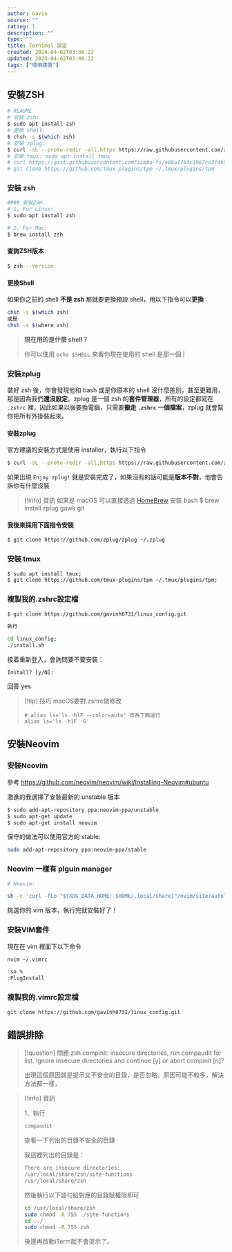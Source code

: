 ```yaml
---
author: Gavin
source: ""
rating: 1
description: ""
type: ""
title: Ternimal 設定
created: 2024-04-02T03:06:22
updated: 2024-04-02T03:06:22
tags: ["環境建置"]
---
```


## 安裝ZSH

```bash
# README
# 安裝 zsh: 
$ sudo apt install zsh
# 更換 shell: 
$ chsh -s $(which zsh)
# 安裝 zplug: 
$ curl -sL --proto-redir -all,https https://raw.githubusercontent.com/zplug/installer/master/installer.zsh | zsh
# 安裝 tmux: sudo apt install tmux
# curl https://gist.githubusercontent.com/simba-fs/e06a1763c1967ce3f4b5ef643db5e0b3/raw/2f28c62d01f419a390bfc0e66a974985bacdefa5/.tmux.conf > ~/.tmux.conf
# git clone https://github.com/tmux-plugins/tpm ~/.tmux/plugins/tpm
```

### 安裝 zsh
```bash
#### 安裝ZSH
# 1. For Linux: 
$ sudo apt install zsh

# 2. For Mac: 
$ brew install zsh
```

#### 查詢ZSH版本
```bash
$ zsh --version
```

#### 更換Shell
如果你之前的 shell **不是 zsh** 那就要更換預設 shell，用以下指令可以**更換**

```bash
chsh -s $(which zsh)
或是 
chsh -s $(where zsh)
```

> **現在用的是什麼 shell？**
>
> 你可以使用 `echo $SHELL` 來看你現在使用的 shell 是那一個 |

### 安裝zplug

裝好 zsh 後，你會發現他和 bash 或是你原本的 shell 沒什麼差別，甚至更難用，那是因為我們**還沒設定**。zplug 是一個 zsh 的**套件管理器**，所有的設定都寫在 `.zshrc` 裡，因此如果以後要換電腦，只需要**搬走 `.zshrc` 一個檔案**，zplug 就會幫你把所有外掛裝起來。

#### 安裝zplug
官方建議的安裝方式是使用 installer，執行以下指令

```bash
$ curl -sL --proto-redir -all,https https://raw.githubusercontent.com/zplug/installer/master/installer.zsh | zsh
```

如果出現 `Enjoy zplug!` 就是安裝完成了，如果沒有的話可能是**版本不對**，他會告訴你有什麼沒裝


> [!info] 資訊
> 如果是 macOS 可以直接透過 [HomeBrew](https://www.jkg.tw/?p=677) 安裝
> bash
$ brew install zplug gawk git

#### 我後來採用下面指令安裝
```bash
$ git clone https://github.com/zplug/zplug ~/.zplug
```

### 安裝 tmux
```bash
$ sudo apt install tmux;
$ git clone https://github.com/tmux-plugins/tpm ~/.tmux/plugins/tpm;
```

### 複製我的.zshrc設定檔
```bash
$ git clone https://github.com/gavinh0731/linux_config.git

執行

cd linux_config;
./install.sh
```

接着重新登入，會詢問要不要安裝：
```
Install? [y/N]:
```
回答 yes

> [!tip] 技巧
> macOS要對.zshrc做修改
> ```
> # alias ls='ls -hlF --color=auto' 改為下面這行
> alias ls='ls -hlF -G'
> ```

## 安裝Neovim
### 安裝Neovim
參考
https://github.com/neovim/neovim/wiki/Installing-Neovim#ubuntu

激進的我選擇了安裝最新的 unstable 版本

```bash
$ sudo add-apt-repository ppa:neovim-ppa/unstable
$ sudo apt-get update
$ sudo apt-get install neovim
```

保守的做法可以使用官方的 stable:

```bash
sudo add-apt-repository ppa:neovim-ppa/stable
```

### Neovim 一樣有 plguin manager

```bash
# Neovim:

sh -c 'curl -fLo "${XDG_DATA_HOME:-$HOME/.local/share}"/nvim/site/autoload/plug.vim --create-dirs https://raw.githubusercontent.com/junegunn/vim-plug/master/plug.vim'
```

挑選你的 vim 版本，執行完就安裝好了！

### 安裝VIM套件

現在在 vim 裡面下以下命令

```bash
nvim ~/.vimrc

:so %
:PlugInstall
```

### 複製我的.vimrc設定檔
```
git clone https://github.com/gavinh0731/linux_config.git
```


## 錯誤排除

> [!question] 問題
> zsh compinit: insecure directories, run compaudit for list.
> Ignore insecure directories and continue [y] or abort compinit [n]?
> 
> 出現這個原因就是提示又不安全的目錄，是否忽略。原因可能不較多，解決方法都一樣，

> [!info] 資訊
> 
> 1、執行
> ```bash
> compaudit
> ```
> 
> 查看一下列出的目錄不安全的目錄
> 
> 我這裡列出的目錄是：
> 
> ```bash
> There are insecure directories:
> /usr/local/share/zsh/site-functions
> /usr/local/share/zsh
> ```
> 
> 然後執行以下語句給對應的目錄賦權限即可
> 
> ```bash
> cd /usr/local/share/zsh
> sudo chmod -R 755 ./site-functions
> cd ../
> sudo chmod -R 755 zsh
> ```
> 
> 後邊再啟動iTerm就不會提示了。

